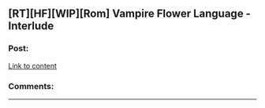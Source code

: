 ## [RT][HF][WIP][Rom] Vampire Flower Language - Interlude

### Post:

[Link to content](https://archiveofourown.org/works/13710744/chapters/47456530)

### Comments:

---

